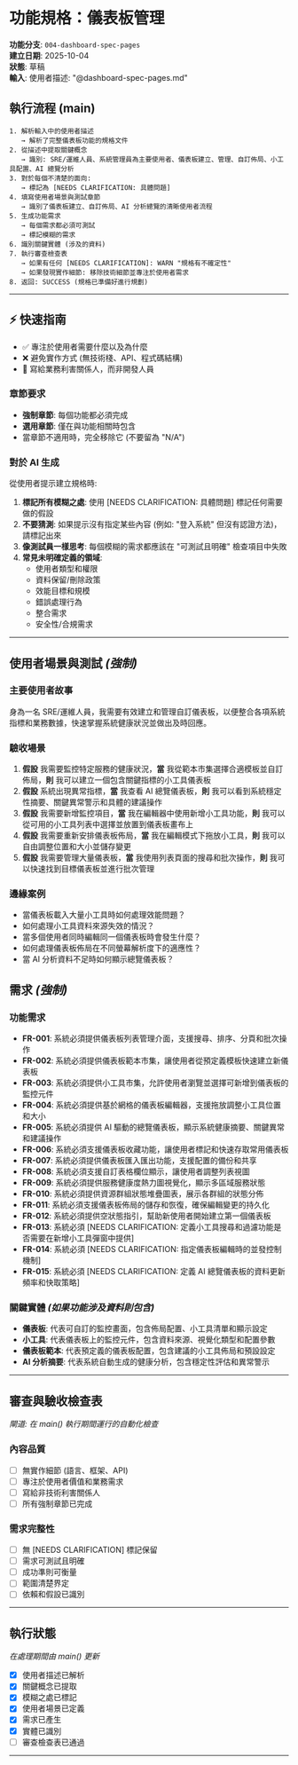 # 功能規格：儀表板管理

**功能分支**: `004-dashboard-spec-pages`  
**建立日期**: 2025-10-04  
**狀態**: 草稿  
**輸入**: 使用者描述: "@dashboard-spec-pages.md"

## 執行流程 (main)
```
1. 解析輸入中的使用者描述
   → 解析了完整儀表板功能的規格文件
2. 從描述中提取關鍵概念
   → 識別: SRE/運維人員、系統管理員為主要使用者、儀表板建立、管理、自訂佈局、小工具配置、AI 總覽分析
3. 對於每個不清楚的面向:
   → 標記為 [NEEDS CLARIFICATION: 具體問題]
4. 填寫使用者場景與測試章節
   → 識別了儀表板建立、自訂佈局、AI 分析總覽的清晰使用者流程
5. 生成功能需求
   → 每個需求都必須可測試
   → 標記模糊的需求
6. 識別關鍵實體 (涉及的資料)
7. 執行審查檢查表
   → 如果有任何 [NEEDS CLARIFICATION]: WARN "規格有不確定性"
   → 如果發現實作細節: 移除技術細節並專注於使用者需求
8. 返回: SUCCESS (規格已準備好進行規劃)
```

---

## ⚡ 快速指南
- ✅ 專注於使用者需要什麼以及為什麼
- ❌ 避免實作方式 (無技術棧、API、程式碼結構)
- 👥 寫給業務利害關係人，而非開發人員

### 章節要求
- **強制章節**: 每個功能都必須完成
- **選用章節**: 僅在與功能相關時包含
- 當章節不適用時，完全移除它 (不要留為 "N/A")

### 對於 AI 生成
從使用者提示建立規格時:
1. **標記所有模糊之處**: 使用 [NEEDS CLARIFICATION: 具體問題] 標記任何需要做的假設
2. **不要猜測**: 如果提示沒有指定某些內容 (例如: "登入系統" 但沒有認證方法)，請標記出來
3. **像測試員一樣思考**: 每個模糊的需求都應該在 "可測試且明確" 檢查項目中失敗
4. **常見未明確定義的領域**:
   - 使用者類型和權限
   - 資料保留/刪除政策
   - 效能目標和規模
   - 錯誤處理行為
   - 整合需求
   - 安全性/合規需求

---

## 使用者場景與測試 *(強制)*

### 主要使用者故事
身為一名 SRE/運維人員，我需要有效建立和管理自訂儀表板，以便整合各項系統指標和業務數據，快速掌握系統健康狀況並做出及時回應。

### 驗收場景
1. **假設** 我需要監控特定服務的健康狀況，**當** 我從範本市集選擇合適模板並自訂佈局，**則** 我可以建立一個包含關鍵指標的小工具儀表板
2. **假設** 系統出現異常指標，**當** 我查看 AI 總覽儀表板，**則** 我可以看到系統穩定性摘要、關鍵異常警示和具體的建議操作
3. **假設** 我需要新增監控項目，**當** 我在編輯器中使用新增小工具功能，**則** 我可以從可用的小工具列表中選擇並放置到儀表板畫布上
4. **假設** 我需要重新安排儀表板佈局，**當** 我在編輯模式下拖放小工具，**則** 我可以自由調整位置和大小並儲存變更
5. **假設** 我需要管理大量儀表板，**當** 我使用列表頁面的搜尋和批次操作，**則** 我可以快速找到目標儀表板並進行批次管理

### 邊緣案例
- 當儀表板載入大量小工具時如何處理效能問題？
- 如何處理小工具資料來源失效的情況？
- 當多個使用者同時編輯同一個儀表板時會發生什麼？
- 如何處理儀表板佈局在不同螢幕解析度下的適應性？
- 當 AI 分析資料不足時如何顯示總覽儀表板？

## 需求 *(強制)*

### 功能需求
- **FR-001**: 系統必須提供儀表板列表管理介面，支援搜尋、排序、分頁和批次操作
- **FR-002**: 系統必須提供儀表板範本市集，讓使用者從預定義模板快速建立新儀表板
- **FR-003**: 系統必須提供小工具市集，允許使用者瀏覽並選擇可新增到儀表板的監控元件
- **FR-004**: 系統必須提供基於網格的儀表板編輯器，支援拖放調整小工具位置和大小
- **FR-005**: 系統必須提供 AI 驅動的總覽儀表板，顯示系統健康摘要、關鍵異常和建議操作
- **FR-006**: 系統必須支援儀表板收藏功能，讓使用者標記和快速存取常用儀表板
- **FR-007**: 系統必須提供儀表板匯入匯出功能，支援配置的備份和共享
- **FR-008**: 系統必須支援自訂表格欄位顯示，讓使用者調整列表視圖
- **FR-009**: 系統必須提供服務健康度熱力圖視覺化，顯示多區域服務狀態
- **FR-010**: 系統必須提供資源群組狀態堆疊圖表，展示各群組的狀態分佈
- **FR-011**: 系統必須支援儀表板佈局的儲存和恢復，確保編輯變更的持久化
- **FR-012**: 系統必須提供空狀態指引，幫助新使用者開始建立第一個儀表板
- **FR-013**: 系統必須 [NEEDS CLARIFICATION: 定義小工具搜尋和過濾功能是否需要在新增小工具彈窗中提供]
- **FR-014**: 系統必須 [NEEDS CLARIFICATION: 指定儀表板編輯時的並發控制機制]
- **FR-015**: 系統必須 [NEEDS CLARIFICATION: 定義 AI 總覽儀表板的資料更新頻率和快取策略]

### 關鍵實體 *(如果功能涉及資料則包含)*
- **儀表板**: 代表可自訂的監控畫面，包含佈局配置、小工具清單和顯示設定
- **小工具**: 代表儀表板上的監控元件，包含資料來源、視覺化類型和配置參數
- **儀表板範本**: 代表預定義的儀表板配置，包含建議的小工具佈局和預設設定
- **AI 分析摘要**: 代表系統自動生成的健康分析，包含穩定性評估和異常警示

---

## 審查與驗收檢查表
*閘道: 在 main() 執行期間運行的自動化檢查*

### 內容品質
- [ ] 無實作細節 (語言、框架、API)
- [ ] 專注於使用者價值和業務需求
- [ ] 寫給非技術利害關係人
- [ ] 所有強制章節已完成

### 需求完整性
- [ ] 無 [NEEDS CLARIFICATION] 標記保留
- [ ] 需求可測試且明確
- [ ] 成功準則可衡量
- [ ] 範圍清楚界定
- [ ] 依賴和假設已識別

---

## 執行狀態
*在處理期間由 main() 更新*

- [x] 使用者描述已解析
- [x] 關鍵概念已提取
- [x] 模糊之處已標記
- [x] 使用者場景已定義
- [x] 需求已產生
- [x] 實體已識別
- [ ] 審查檢查表已通過

---